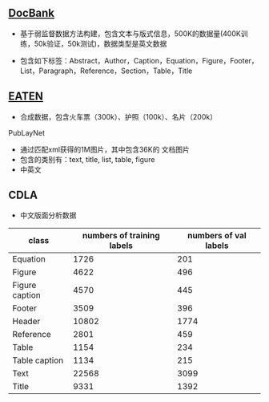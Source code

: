 ## [DocBank](https://doc-analysis.github.io/docbank-page/index.html)

* 基于弱监督数据方法构建，包含文本与版式信息，500K的数据量(400K训练，50k验证，50k测试)，数据类型是英文数据

* 包含如下标签：Abstract，Author，Caption，Equation，Figure，Footer，List，Paragraph，Reference，Section，Table，Title

  

## [EATEN](https://github.com/beacandler/EATEN)

* 合成数据，包含火车票（300k）、护照（100k）、名片（200k）



PubLayNet

* 通过匹配xml获得的1M图片，其中包含36K的 文档图片
* 包含的类别有：text, title, list, table, figure
* 中英文



## CDLA

* 中文版面分析数据

| class          | numbers of training labels | numbers of val labels |
| -------------- | -------------------------- | --------------------- |
| Equation       | 1726                       | 201                   |
| Figure         | 4622                       | 496                   |
| Figure caption | 4570                       | 445                   |
| Footer         | 3509                       | 396                   |
| Header         | 10802                      | 1774                  |
| Reference      | 2801                       | 459                   |
| Table          | 1154                       | 234                   |
| Table caption  | 1134                       | 215                   |
| Text           | 22568                      | 3099                  |
| Title          | 9331                       | 1392                  |

